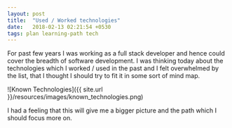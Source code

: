 ```yaml
---
layout: post
title:  "Used / Worked technologies"
date:   2018-02-13 02:21:54 +0530
tags: plan learning-path tech
---
```


For past few years I was working as a full stack developer and hence could cover the breadth of software development. I was thinking today about the technologies which I worked / used in the past and I felt overwhelmed by the list, that I thought I should try to fit it in some sort of mind map.

![Known Technologies]({{ site.url }}/resources/images/known_technologies.png)

I had a feeling that this will give me a bigger picture and the path which I should focus more on.
